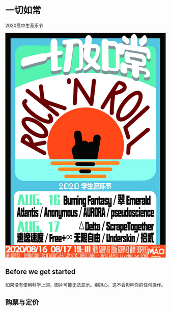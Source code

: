 # 一切如常

2020高中生音乐节

![alt="poster01 宣传海报"](../src/images/poster.jpg "宣传海报")

## Before we get started

如果没有使用科学上网，图片可能无法显示。别担心，这不会影响你的任何操作。

## 购票与定价



